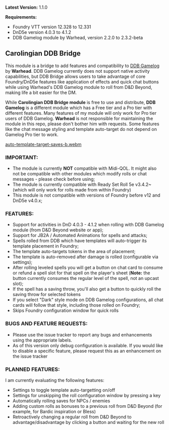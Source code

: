**Latest Version:** 1.1.0

**Requirements:** 
- Foundry VTT version 12.328 to 12.331
- DnD5e version 4.0.3 to 4.1.2
- DDB Gamelog module by Warhead, version 2.2.0 to 2.3.2-beta

## Carolingian DDB Bridge
This module is a bridge to add features and compatibility to [DDB Gamelog](https://github.com/IamWarHead/ddb-game-log/) by **Warhead**. 
DDB Gamelog currently does not support native activity capabilities, but DDB Bridge allows users to take advantage of core Foundry/DnD5e features like application of effects and quick chat buttons while using Warhead's DDB Gamelog module to roll from D&D Beyond, making life a bit easier for the DM.

While **Carolingian DDB Bridge module** is free to use and distribute, **DDB Gamelog** is a different module which has a Free tier and a Pro tier with different features. Many features of my module will only work for Pro tier users of DDB Gamelog. **Warhead** is not responsible for maintaining the module in this repo, please don't bother him with requests.
Some features like the chat message styling and template auto-target do not depend on Gamelog Pro tier to work.

[auto-template-target-saves-b.webm](https://github.com/user-attachments/assets/6e7a39eb-ef04-46e7-9c94-e22365e546b2)

### IMPORTANT:
- The module is currently **NOT** compatible with Midi-QOL. It might also not be compatible with other modules which modify rolls or chat messages - please check before using;
- The module is currently compatible with Ready Set Roll 5e v3.4.2~ (which will only work for rolls made from within Foundry)
- This module is not compatible with versions of Foundry before v12 and DnD5e v4.0.x;

### FEATURES:
- Support for activities in DnD 4.0.3 - 4.1.2 when rolling with DDB Gamelog module (from D&D Beyond website or app);
- Support for JB2A / Automated Animations for spells and attacks;
- Spells rolled from DDB which have templates will auto-trigger its template placement in Foundry;
- The template auto-targets tokens in the area of placement;
- The template is auto-removed after damage is rolled (configurable via settings);
- After rolling leveled spells you will get a button on chat card to consume or refund a spell slot for that spell on the player's sheet (**Note:** the button currently consumes the regular level of the spell, not an upcast slot);
- If the spell has a saving throw, you'll also get a button to quickly roll the saving throw for selected tokens
- If you select "Dark" style mode on DDB Gamelog configurations, all chat cards will follow that style, including those rolled on Foundry;
- Skips Foundry configuration window for quick rolls

### BUGS AND FEATURE REQUESTS:
- Please use the issue tracker to report any bugs and enhancements using the appropriate labels.
- As of this version only debug configuration is available. If you would like to disable a specific feature, please request this as an enhancement on the issue tracker

### PLANNED FEATURES:
I am currently evaluating the following features:
- Settings to toggle template auto-targetting on/off
- Settings for unskipping the roll configuration window by pressing a key
- Automatically rolling saves for NPCs / enemies
- Adding custom rolls as bonuses to a previous roll from D&D Beyond (for example, for Bardic inspiration or Bless)
- Retroactively changing a regular roll from D&D Beyond to advantage/disadvantage by clicking a button and waiting for the new roll
